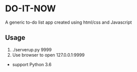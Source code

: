 # DO-IT-NOW
A generic to-do list app created using html/css and Javascript

## Usage
1. ./serverup.py 9999
2. Use browser to open 127.0.0.1:9999

* support Python 3.6
